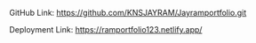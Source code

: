 GitHub Link: https://github.com/KNSJAYRAM/Jayramportfolio.git


Deployment Link: https://ramportfolio123.netlify.app/
